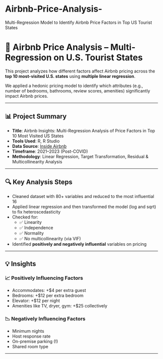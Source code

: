 # Airbnb-Price-Analysis-
Multi-Regression Model to Identify Airbnb Price Factors in Top US Tourist States

# 🏡 Airbnb Price Analysis – Multi-Regression on U.S. Tourist States

This project analyzes how different factors affect Airbnb pricing across the **top 10 most-visited U.S. states** using **multiple linear regression**.

We applied a hedonic pricing model to identify which attributes (e.g., number of bedrooms, bathrooms, review scores, amenities) significantly impact Airbnb prices.

---

## 📊 Project Summary

- **Title**: Airbnb Insights: Multi-Regression Analysis of Price Factors in Top 10 Most Visited US States
- **Tools Used**: R, R Studio
- **Data Source**: [Inside Airbnb](http://insideairbnb.com/)
- **Timeframe**: 2021–2023 (Post-COVID)
- **Methodology**: Linear Regression, Target Transformation, Residual & Multicollinearity Analysis
  
---

## 🔍 Key Analysis Steps

- Cleaned dataset with 80+ variables and reduced to the most influential 16
- Applied linear regression and then transformed the model (log and sqrt) to fix heteroscedasticity
- Checked for:
  - ✅ Linearity
  - ✅ Independence
  - ✅ Normality
  - ✅ No multicollinearity (via VIF)
- Identified **positively and negatively influential** variables on pricing

---

## 💡 Insights

### 📈 Positively Influencing Factors
- Accommodates: +$4 per extra guest
- Bedrooms: +$12 per extra bedroom
- Elevator: +$12 per night
- Amenities like TV, dryer, gym: +$25 collectively

### 📉 Negatively Influencing Factors
- Minimum nights
- Host response rate
- On-premise parking (!)
- Shared room type

---

